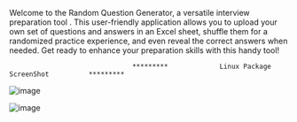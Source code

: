 Welcome to the Random Question Generator, a versatile interview preparation tool . This user-friendly application allows you to upload your own set of questions and answers in an Excel sheet, shuffle them for a randomized practice experience, and even reveal the correct answers when needed. Get ready to enhance your preparation skills with this handy tool!

                                   *********             Linux Package ScreenShot          ********* 
![image](https://github.com/mechtester/Random-Question-Generator/assets/79408923/f5fc04e5-abfb-478e-9b8d-b6fc06409c2c)

![image](https://github.com/mechtester/Random-Question-Generator/assets/79408923/2ff334c0-ef43-450c-84ab-6c192bb2908d)




